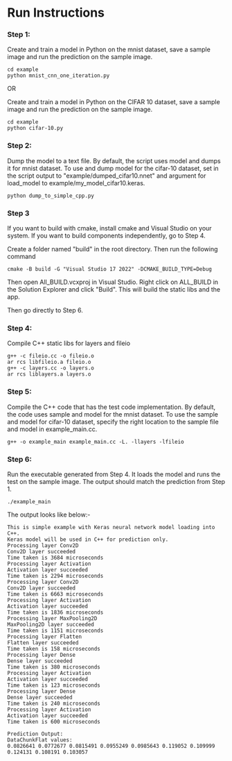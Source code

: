 # Run Instructions

### Step 1: 
Create and train a model in Python on the mnist dataset, save a sample image and run the prediction on the sample image.
```
cd example
python mnist_cnn_one_iteration.py
```

OR


Create and train a model in Python on the CIFAR 10 dataset, save a sample image and run the prediction on the sample image.
```
cd example
python cifar-10.py
```

### Step 2: 
Dump the model to a text file. By default, the script uses model and dumps it for mnist dataset. To use and dump model for the cifar-10 dataset, set in the script output to "example/dumped_cifar10.nnet" and argument for load_model to example/my_model_cifar10.keras. 
```
python dump_to_simple_cpp.py
```

### Step 3
If you want to build with cmake, install cmake and Visual Studio on your system. If you want to build components independently, go to Step 4.

Create a folder named "build" in the root directory. Then run the following command
```
cmake -B build -G "Visual Studio 17 2022" -DCMAKE_BUILD_TYPE=Debug
```

Then open All_BUILD.vcxproj in Visual Studio. Right click on ALL_BUILD in the Solution Explorer and click "Build". This will build the static libs and the app.

Then go directly to Step 6.

### Step 4:
Compile C++ static libs for layers and fileio
```
g++ -c fileio.cc -o fileio.o
ar rcs libfileio.a fileio.o
g++ -c layers.cc -o layers.o
ar rcs liblayers.a layers.o
```

### Step 5: 
Compile the C++ code that has the test code implementation. By default, the code uses sample and model for the mnist dataset. To use the sample and model for cifar-10 dataset, specify the right location to the sample file and model in example_main.cc.
```
g++ -o example_main example_main.cc -L. -llayers -lfileio
```

### Step 6: 
Run the executable generated from Step 4. It loads the model and runs the test on the sample image. The output should match the prediction from Step 1.
```
./example_main
```
The output looks like below:-
```
This is simple example with Keras neural network model loading into C++.
Keras model will be used in C++ for prediction only.
Processing layer Conv2D
Conv2D layer succeeded
Time taken is 3684 microseconds
Processing layer Activation
Activation layer succeeded
Time taken is 2294 microseconds
Processing layer Conv2D
Conv2D layer succeeded
Time taken is 6663 microseconds
Processing layer Activation
Activation layer succeeded
Time taken is 1836 microseconds
Processing layer MaxPooling2D
MaxPooling2D layer succeeded
Time taken is 1151 microseconds
Processing layer Flatten
Flatten layer succeeded
Time taken is 158 microseconds
Processing layer Dense
Dense layer succeeded
Time taken is 380 microseconds
Processing layer Activation
Activation layer succeeded
Time taken is 123 microseconds
Processing layer Dense
Dense layer succeeded
Time taken is 240 microseconds
Processing layer Activation
Activation layer succeeded
Time taken is 600 microseconds

Prediction Output:
DataChunkFlat values:
0.0826641 0.0772677 0.0815491 0.0955249 0.0985643 0.119052 0.109999 0.124131 0.108191 0.103057
```